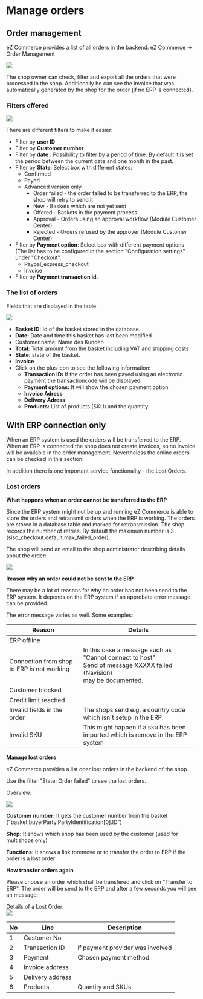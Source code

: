 # Manage orders

## Order management

eZ Commerce provides a list of all orders in the backend: eZ Commerce -\> Order Management

![](img/order_management1.png)

The shop owner can check, filter and export all the orders that were processed in the shop. Additionally he can see the invoice that was automatically generated by the shop for the order (if no ERP is connected).

### Filters offered 

![](img/order_management_filter.png)

There are different filters to make it easier: 

- Filter by **user ID**
- Filter by **Customer number**
- Filter by **date** : Possibility to filter by a period of time. By default it is set the period between the current date and one month in the past.
- Filter by **State**: Select box with different states:
    - Confirmed
    - Payed
    - Advanced version only
        - Order failed - the order failed to be transferred to the ERP, the shop will retry to send it   
        - New - Baskets which are not yet sent  
        - Offered - Baskets in the payment process
        - Approval - Orders using an approval workflow (Module Customer Center)
        - Rejected - Orders refused by the approver (Module Customer Center)  
- Filter by **Payment option**: Select box with different payment options (The list has to be configured in the section "Configuration settings" under "Checkout". 
    - Paypal\_express\_checkout
    - Invoice
- Filter by **Payment transaction id.**

### The list of orders 

Fields that are displayed in the table.

![](img/order_management_filter_1.png)

- **Basket ID:** Id of the basket stored in the database.
- **Date:** Date and time this basket has last been modified
- Customer name: Name des Kunden
- **Total:**  Total amount from the basket including VAT and shipping costs
- **State:** state of the basket.
- **Invoice**
- Click on the plus icon to see the following information:  
  - **Transaction ID:** If the order has been payed using an electronic payment the transactioncode will be displayed
  - **Payment options:** It will show the chosen payment option
  - **Invoice Adress**
  - **Delivery Adress**
  - **Products:** List of products (SKU) and the quantity

## With ERP connection only  
  
When an ERP system is used the orders will be transferred to the ERP. When an ERP is connected the shop does not create invoices, so no invoice will be available in the order management. Nevertheless the online orders can be checked in this section. 

In addition there is one important service functionality - the Lost Orders.

### Lost orders 

**What happens when an order cannot be transferred to the ERP**

Since the ERP system might not be up and running eZ Commerce is able to store the orders and retransmit orders when the ERP is working.  The orders are stored in a database table and marked for retransmission. The shop records the number of retries. By default the maximum number is 3 (siso\_checkout.default.max\_failed\_order).

The shop will send an email to the shop administrator describing details about the order:

![](img/failed_order_email_admin.png)

**Reason why an order could not be sent to the ERP**

There may be a lot of reasons for why an order has not been send to the ERP system. It depends on the ERP system if an approbate error message can be provided.

The error message varies as well. Some examples:

|Reason|Details|
|--- |--- |
|ERP offline||
|Connection from shop to ERP is not working|In this case a message such as</br>"Cannot connect to host"</br>Send of message XXXXX failed (Navision)</br>may be documented.|
|Customer blocked||
|Credit limit reached||
|Invalid fields in the order|The shops send e.g. a country code which isn´t setup in the ERP.|
|Invalid SKU|This might happen if a sku has been imported which is remove in the ERP system|

**Manage lost orders**

eZ Commerce provides a list oder lost orders in the backend of the shop.  

Use the filter "State: Order failed" to see the lost orders.

Overview:  

![](img/order_management_lost_order.png)  

**Customer number:** It gets the customer number from the basket ("basket.buyerParty.PartyIdentification\[0\].ID")

**Shop:** It shows which shop has been used by the customer (used for multishops only)

**Functions:** It shows a link toremove or to transfer the order to ERP if the order is a lost order

**How transfer orders again**

Please choose an order which shall be transfered and click on "Transfer to ERP". The order will be send to the ERP and after a few seconds you will see an message:

Details of a Lost Order:  
![](img/lost_order_details.png)  

|No|Line|Description|
|--- |--- |--- |
|1|Customer No||
|2|Transaction ID|if payment provider was involved|
|3|Payment|Chosen payment method|
|4|Invoice address||
|5|Delivery address||
|6|Products|Quantity and SKUs|
